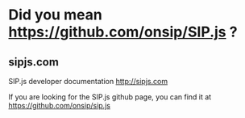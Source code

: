 Did you mean https://github.com/onsip/SIP.js ?
===================

sipjs.com
-------------------

SIP.js developer documentation http://sipjs.com

If you are looking for the SIP.js github page, you can find it at https://github.com/onsip/sip.js
